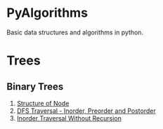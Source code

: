 # PyAlgorithms

Basic data structures and algorithms in python.

# Trees

## Binary Trees

1. [Structure of Node]
2. [DFS Traversal - Inorder, Preorder and Postorder]
3. [Inorder Traversal Without Recursion]

[Structure of Node]: https://github.com/chinchponkli/pyalgorithms/blob/master/tree/binarytree/tree.py
[DFS Traversal - Inorder, Preorder and Postorder]: https://github.com/chinchponkli/pyalgorithms/blob/master/tree/binarytree/dfs.py
[Inorder Traversal Without Recursion]: https://github.com/chinchponkli/pyalgorithms/blob/master/tree/binarytree/inorderWithoutRecursion.py
